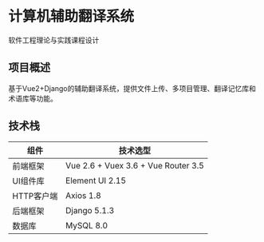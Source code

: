 # 计算机辅助翻译系统
软件工程理论与实践课程设计

## 项目概述
基于Vue2+Django的辅助翻译系统，提供文件上传、多项目管理、翻译记忆库和术语库等功能。

## 技术栈
| 组件       | 技术选型                          |
|------------|-----------------------------------|
| 前端框架   | Vue 2.6 + Vuex 3.6 + Vue Router 3.5 |
| UI组件库   | Element UI 2.15 |
| HTTP客户端 | Axios 1.8 |
| 后端框架   | Django 5.1.3 |
| 数据库     |  MySQL 8.0 |
